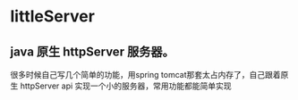 # littleServer

## java 原生 httpServer 服务器。

很多时候自己写几个简单的功能，用spring tomcat那套太占内存了，自己跟着原生 httpServer api 实现一个小的服务器，常用功能都能简单实现
